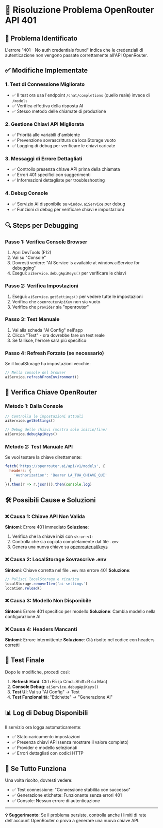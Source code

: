 # 🔧 Risoluzione Problema OpenRouter API 401

## 🚨 Problema Identificato
L'errore "401 - No auth credentials found" indica che le credenziali di autenticazione non vengono passate correttamente all'API OpenRouter.

## ✅ Modifiche Implementate

### 1. **Test di Connessione Migliorato**
- ✅ Il test ora usa l'endpoint `/chat/completions` (quello reale) invece di `/models`
- ✅ Verifica effettiva della risposta AI
- ✅ Stesso metodo delle chiamate di produzione

### 2. **Gestione Chiavi API Migliorata**
- ✅ Priorità alle variabili d'ambiente
- ✅ Prevenzione sovrascrittura da localStorage vuoto
- ✅ Logging di debug per verificare le chiavi caricate

### 3. **Messaggi di Errore Dettagliati**
- ✅ Controllo presenza chiave API prima della chiamata
- ✅ Errori 401 specifici con suggerimenti
- ✅ Informazioni dettagliate per troubleshooting

### 4. **Debug Console**
- ✅ Servizio AI disponibile su `window.aiService` per debug
- ✅ Funzioni di debug per verificare chiavi e impostazioni

## 🔍 Steps per Debugging

### Passo 1: Verifica Console Browser
1. Apri DevTools (F12)
2. Vai su "Console"
3. Dovresti vedere: "AI Service is available at window.aiService for debugging"
4. Esegui: `aiService.debugApiKeys()` per verificare le chiavi

### Passo 2: Verifica Impostazioni
1. Esegui: `aiService.getSettings()` per vedere tutte le impostazioni
2. Verifica che `openrouterApiKey` non sia vuoto
3. Verifica che `provider` sia "openrouter"

### Passo 3: Test Manuale
1. Vai alla scheda "AI Config" nell'app
2. Clicca "Test" - ora dovrebbe fare un test reale
3. Se fallisce, l'errore sarà più specifico

### Passo 4: Refresh Forzato (se necessario)
Se il localStorage ha impostazioni vecchie:
```javascript
// Nella console del browser
aiService.refreshFromEnvironment()
```

## 🔑 Verifica Chiave OpenRouter

### Metodo 1: Dalla Console
```javascript
// Controlla le impostazioni attuali
aiService.getSettings()

// Debug delle chiavi (mostra solo inizio/fine)
aiService.debugApiKeys()
```

### Metodo 2: Test Manuale API
Se vuoi testare la chiave direttamente:
```javascript
fetch('https://openrouter.ai/api/v1/models', {
  headers: {
    'Authorization': 'Bearer LA_TUA_CHIAVE_QUI'
  }
}).then(r => r.json()).then(console.log)
```

## 🛠️ Possibili Cause e Soluzioni

### ❌ **Causa 1: Chiave API Non Valida**
**Sintomi**: Errore 401 immediato
**Soluzione**: 
1. Verifica che la chiave inizi con `sk-or-v1-`
2. Controlla che sia copiata completamente dal file `.env`
3. Genera una nuova chiave su [openrouter.ai/keys](https://openrouter.ai/keys)

### ❌ **Causa 2: LocalStorage Sovrascrive .env**
**Sintomi**: Chiave corretta nel file `.env` ma errore 401
**Soluzione**:
```javascript
// Pulisci localStorage e ricarica
localStorage.removeItem('ai-settings')
location.reload()
```

### ❌ **Causa 3: Modello Non Disponibile**
**Sintomi**: Errore 401 specifico per modello
**Soluzione**: Cambia modello nella configurazione AI

### ❌ **Causa 4: Headers Mancanti**
**Sintomi**: Errore intermittente
**Soluzione**: Già risolto nel codice con headers corretti

## 🎯 Test Finale

Dopo le modifiche, procedi così:

1. **Refresh Hard**: Ctrl+F5 (o Cmd+Shift+R su Mac)
2. **Console Debug**: `aiService.debugApiKeys()`
3. **Test UI**: Vai su "AI Config" → Test
4. **Test Funzionalità**: "Etichette" → "Generazione AI"

## 📊 Log di Debug Disponibili

Il servizio ora logga automaticamente:
- ✅ Stato caricamento impostazioni
- ✅ Presenza chiavi API (senza mostrare il valore completo)
- ✅ Provider e modello selezionati
- ✅ Errori dettagliati con codici HTTP

## 🚀 Se Tutto Funziona

Una volta risolto, dovresti vedere:
- ✅ Test connessione: "Connessione stabilita con successo"
- ✅ Generazione etichette: Funzionante senza errori 401
- ✅ Console: Nessun errore di autenticazione

---

**💡 Suggerimento**: Se il problema persiste, controlla anche i limiti di rate dell'account OpenRouter o prova a generare una nuova chiave API.
